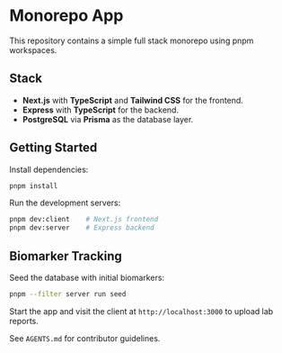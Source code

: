 # Monorepo App

This repository contains a simple full stack monorepo using pnpm workspaces.

## Stack

- **Next.js** with **TypeScript** and **Tailwind CSS** for the frontend.
- **Express** with **TypeScript** for the backend.
- **PostgreSQL** via **Prisma** as the database layer.

## Getting Started

Install dependencies:

```bash
pnpm install
```

Run the development servers:

```bash
pnpm dev:client    # Next.js frontend
pnpm dev:server    # Express backend
```

## Biomarker Tracking

Seed the database with initial biomarkers:

```bash
pnpm --filter server run seed
```

Start the app and visit the client at `http://localhost:3000` to upload lab reports.

See `AGENTS.md` for contributor guidelines.
